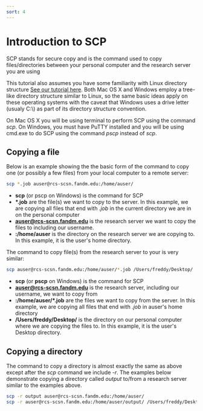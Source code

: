 ```yaml
---
sort: 4
---
```


# Introduction to SCP

SCP stands for secure copy and is the command used to copy files/directories between your personal computer and the research server you are using

This tutorial also assumes you have some familiarity with Linux directory structure [See our tutorial here](../linux/02_00_directory_intro.md).
Both Mac OS X and Windows employ a tree-like directory structure similar to Linux, so the same basic ideas apply on these operating systems with the caveat that
Windows uses a drive letter (usualy C:\\) as part of its directory structure convention.

On Mac OS X you will be using terminal to perform SCP using the command *scp*.  On Windows, you must have PuTTY installed and you will be using cmd.exe to do SCP using the command
*pscp* instead of *scp*.

## Copying a file

Below is an example showing the the basic form of the command to copy one (or possibly a few files) from your local computer to a remote server:

```bash
scp *.job auser@rcs-scsn.fandm.edu:/home/auser/
```

- **scp** (or pscp on Windows) is the command for SCP
- **\*.job** are the file(s) we want to copy to the server.  In this example, we are copying all files that end with *.job* in the current directory we are in on the personal computer
- **auser@rcs-scsn.fandm.edu** is the research server we want to copy the files to including our username.
- **:/home/auser** is the directory on the research server we are copying to.  In this example, it is the user's home directory.

The command to copy file(s) from the research server to your is very similar:

```bash
scp auser@rcs-scsn.fandm.edu:/home/auser/*.job /Users/freddy/Desktop/
```

- **scp** (or **pscp** on Windows) is the command for SCP
- **auser@rcs-scsn.fandm.edu** is the research server, including our username, we want to copy from
- **:/home/auser/\*.job** are the files we want to copy from the server.  In this example, we are copying all files that end with *.job* in auser's home directory
- **/Users/freddy/Desktop/** is the directory on our personal computer where we are copying the files to.  In this example, it is the user's Desktop directory.

## Copying a directory

The command to copy a directory is almost exactly the same as above except after the *scp* command we include *-r*.  The examples below
demonstrate copying a directory called *output* to/from a research server similar to the examples above.

```bash
scp -r output auser@rcs-scsn.fandm.edu:/home/auser/
scp -r auser@rcs-scsn.fandm.edu:/home/auser/output/ /Users/freddy/Desktop/
```
